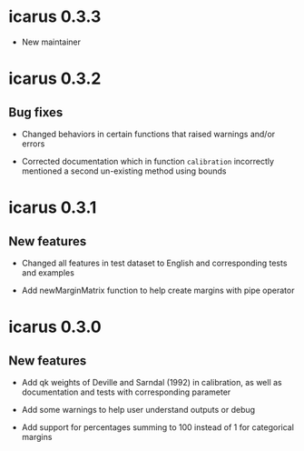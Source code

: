# icarus 0.3.3

* New maintainer

# icarus 0.3.2

## Bug fixes

* Changed behaviors in certain functions that raised warnings and/or errors

* Corrected documentation which in function `calibration` incorrectly mentioned a second un-existing method using bounds 

# icarus 0.3.1

## New features

* Changed all features in test dataset to English and corresponding tests and examples

* Add newMarginMatrix function to help create margins with pipe operator

# icarus 0.3.0

## New features

* Add qk weights of Deville and Sarndal (1992) in calibration, as well as documentation and tests with corresponding parameter

* Add some warnings to help user understand outputs or debug

* Add support for percentages summing to 100 instead of 1 for categorical margins
